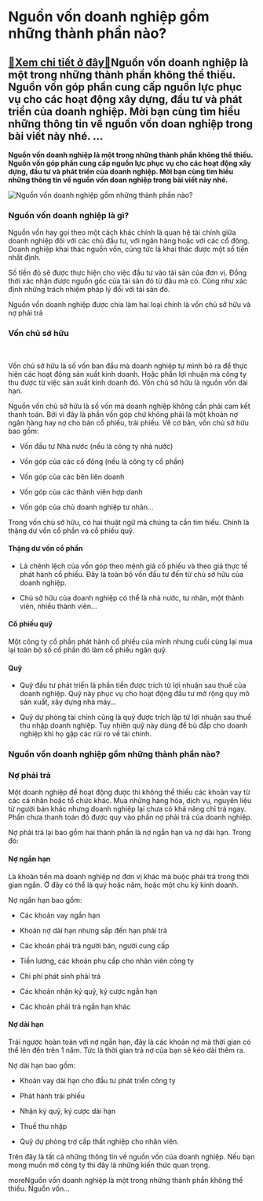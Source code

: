 Nguồn vốn doanh nghiệp gồm những thành phần nào?
================================================

[:gift:Xem chi tiết ở đây:gift:](https://hddtvn.com/nguon-von-doanh-nghiep-gom-nhung-thanh-phan-nao/)Nguồn vốn doanh nghiệp là một trong những thành phần không thể thiếu. Nguồn vốn góp phần cung cấp nguồn lực phục vụ cho các hoạt động xây dựng, đầu tư và phát triển của doanh nghiệp. Mời bạn cùng tìm hiểu những thông tin về nguồn vốn doan nghiệp trong bài viết này nhé. …
-------------------------------------------------------------------------------------------------------------------------------------------------------------------------------------------------------------------------------------------------------------------------------

**Nguồn vốn doanh nghiệp là một trong những thành phần không thể thiếu. Nguồn vốn góp phần cung cấp nguồn lực phục vụ cho các hoạt động xây dựng, đầu tư và phát triển của doanh nghiệp. Mời bạn cùng tìm hiểu những thông tin về nguồn vốn doan nghiệp trong bài viết này nhé.**


![Nguồn vốn doanh nghiệp gồm những thành phần nào?](https://hddtvn.com/wp-content/uploads/2021/01/investing-dollar-cash-e1531998642478.jpg)


### **Nguồn vốn doanh nghiệp là gì?**


Nguồn vốn hay gọi theo một cách khác chính là quan hệ tài chính giữa doanh nghiệp đối với các chủ đầu tư, với ngân hàng hoặc với các cổ đông. Doanh nghiệp khai thác nguồn vốn, cũng tức là khai thác được một số tiền nhất định. 


Số tiền đó sẽ được thực hiện cho việc đầu tư vào tài sản của đơn vị. Đồng thời xác nhận được nguồn gốc của tài sản đó từ đâu mà có. Cũng như xác định những trách nhiệm pháp lý đối với tài sản đó.


Nguồn vốn doanh nghiệp được chia làm hai loại chính là vốn chủ sở hữu và nợ phải trả


### **Vốn chủ sở hữu**


 


Vốn chủ sở hữu là số vốn ban đầu mà doanh nghiệp tự mình bỏ ra để thực hiện các hoạt động sản xuất kinh doanh. Hoặc phần lợi nhuận mà công ty thu được từ việc sản xuất kinh doanh đó. Vốn chủ sở hữu là nguồn vốn dài hạn.


Nguồn vốn chủ sở hữu là số vốn mà doanh nghiệp không cần phải cam kết thanh toán. Bởi vì đây là phần vốn góp chứ không phải là một khoản nợ ngân hàng hay nợ cho bán cổ phiếu, trái phiếu. Về cơ bản, vốn chủ sở hữu bao gồm:




* Vốn đầu tư Nhà nước (nếu là công ty nhà nước)

* Vốn góp của các cổ đông (nếu là công ty cổ phần)

* Vốn góp của các bên liên doanh

* Vốn góp của các thành viên hợp danh

* Vốn góp của chủ doanh nghiệp tư nhân…



Trong vốn chủ sở hữu, có hai thuật ngữ mà chúng ta cần tìm hiểu. Chính là thặng dư vốn cổ phần và cổ phiếu quỹ.


#### **Thặng dư vốn cổ phần**




* Là chênh lệch của vốn góp theo mệnh giá cổ phiếu và theo giá thực tế phát hành cổ phiếu. Đây là toàn bộ vốn đầu tư đến từ chủ sở hữu của doanh nghiệp. 

* Chủ sở hữu của doanh nghiệp có thể là nhà nước, tư nhân, một thành viên, nhiều thành viên…



#### **Cổ phiếu quỹ**


Một công ty cổ phần phát hành cổ phiếu của mình nhưng cuối cùng lại mua lại toàn bộ số cổ phần đó làm cổ phiếu ngân quỹ.


#### **Quỹ**




* Quỹ đầu tư phát triển là phần tiền được trích từ lợi nhuận sau thuế của doanh nghiệp. Quỹ này phục vụ cho hoạt động đầu tư mở rộng quy mô sản xuất, xây dựng nhà máy…

* Quỹ dự phòng tài chính cũng là quỹ được trích lập từ lợi nhuận sau thuế thu nhập doanh nghiệp. Tuy nhiên quỹ này dùng để bù đắp cho doanh nghiệp khi họ gặp các rủi ro về tài chính.



### Nguồn vốn doanh nghiệp gồm những thành phần nào?


### **Nợ phải trả**


Một doanh nghiệp để hoạt động được thì không thể thiếu các khoản vay từ các cá nhân hoặc tổ chức khác. Mua những hàng hóa, dịch vụ, nguyên liệu từ người bán khác nhưng doanh nghiệp lại chưa có khả năng chi trả ngay. Phần chưa thanh toán đó được quy vào phần nợ phải trả của doanh nghiệp.


Nợ phải trả lại bao gồm hai thành phần là nợ ngắn hạn và nợ dài hạn. Trong đó:


#### **Nợ ngắn hạn**


Là khoản tiền mà doanh nghiệp nợ đơn vị khác mà buộc phải trả trong thời gian ngắn. Ở đây có thể là quý hoặc năm, hoặc một chu kỳ kinh doanh.


Nợ ngắn hạn bao gồm:




* Các khoản vay ngắn hạn

* Khoản nợ dài hạn nhưng sắp đến hạn phải trả

* Các khoản phải trả người bán, người cung cấp

* Tiền lương, các khoản phụ cấp cho nhân viên công ty

* Chi phí phát sinh phải trả

* Các khoản nhận ký quỹ, ký cược ngắn hạn

* Các khoản phải trả ngắn hạn khác



#### **Nợ dài hạn**


Trái ngược hoàn toàn với nợ ngắn hạn, đây là các khoản nợ mà thời gian có thể lên đến trên 1 năm. Tức là thời gian trả nợ của bạn sẽ kéo dài thêm ra.


Nợ dài hạn bao gồm:




* Khoản vay dài hạn cho đầu tư phát triển công ty

* Phát hành trái phiếu

* Nhận ký quỹ, ký cược dài hạn

* Thuế thu nhập

* Quỹ dự phòng trợ cấp thất nghiệp cho nhân viên.



Trên đây là tất cả những thông tin về nguồn vốn của doanh nghiệp. Nếu bạn mong muốn mở công ty thì đây là những kiến thức quan trọng.


moreNguồn vốn doanh nghiệp là một trong những thành phần không thể thiếu. Nguồn vốn…

